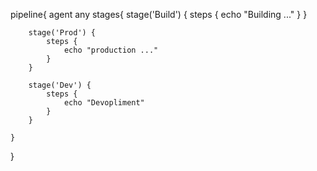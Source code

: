 pipeline{
    agent any
    stages{
        stage('Build') {
            steps {
                echo "Building ..."
            }
        } 
        
        stage('Prod') {
            steps {
                echo "production ..."
            }
        }

        stage('Dev') {
            steps {
                echo "Devopliment"
            }
        }
       
    }
}